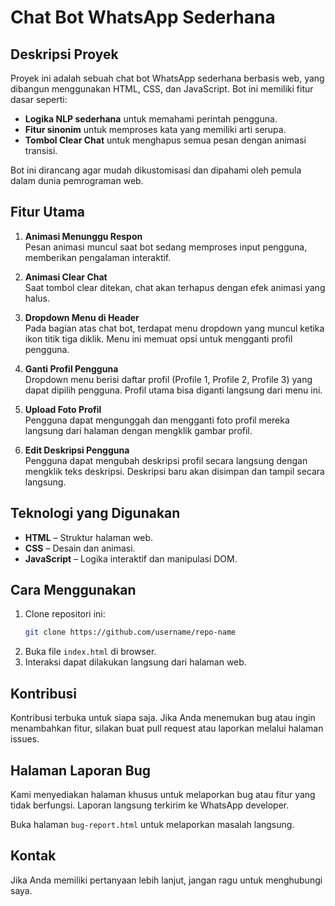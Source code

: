 # Chat Bot WhatsApp Sederhana

## Deskripsi Proyek
Proyek ini adalah sebuah chat bot WhatsApp sederhana berbasis web, yang dibangun menggunakan HTML, CSS, dan JavaScript. Bot ini memiliki fitur dasar seperti:
- **Logika NLP sederhana** untuk memahami perintah pengguna.
- **Fitur sinonim** untuk memproses kata yang memiliki arti serupa.
- **Tombol Clear Chat** untuk menghapus semua pesan dengan animasi transisi.

Bot ini dirancang agar mudah dikustomisasi dan dipahami oleh pemula dalam dunia pemrograman web.

## Fitur Utama
1. **Animasi Menunggu Respon**  
   Pesan animasi muncul saat bot sedang memproses input pengguna, memberikan pengalaman interaktif.

2. **Animasi Clear Chat**  
   Saat tombol clear ditekan, chat akan terhapus dengan efek animasi yang halus.

3. **Dropdown Menu di Header**  
   Pada bagian atas chat bot, terdapat menu dropdown yang muncul ketika ikon titik tiga diklik. Menu ini memuat opsi untuk mengganti profil pengguna.

4. **Ganti Profil Pengguna**  
   Dropdown menu berisi daftar profil (Profile 1, Profile 2, Profile 3) yang dapat dipilih pengguna. Profil utama bisa diganti langsung dari menu ini.

5. **Upload Foto Profil**  
   Pengguna dapat mengunggah dan mengganti foto profil mereka langsung dari halaman dengan mengklik gambar profil.

6. **Edit Deskripsi Pengguna**  
   Pengguna dapat mengubah deskripsi profil secara langsung dengan mengklik teks deskripsi. Deskripsi baru akan disimpan dan tampil secara langsung.

## Teknologi yang Digunakan
- **HTML** – Struktur halaman web.
- **CSS** – Desain dan animasi.
- **JavaScript** – Logika interaktif dan manipulasi DOM.

## Cara Menggunakan
1. Clone repositori ini:
   ```bash
   git clone https://github.com/username/repo-name
   ```
2. Buka file `index.html` di browser.
3. Interaksi dapat dilakukan langsung dari halaman web.

## Kontribusi
Kontribusi terbuka untuk siapa saja. Jika Anda menemukan bug atau ingin menambahkan fitur, silakan buat pull request atau laporkan melalui halaman issues.

## Halaman Laporan Bug
Kami menyediakan halaman khusus untuk melaporkan bug atau fitur yang tidak berfungsi. Laporan langsung terkirim ke WhatsApp developer.  

Buka halaman `bug-report.html` untuk melaporkan masalah langsung.

## Kontak
Jika Anda memiliki pertanyaan lebih lanjut, jangan ragu untuk menghubungi saya.

